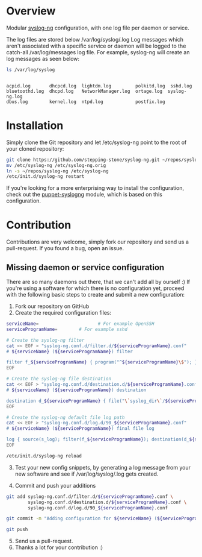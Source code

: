 # Overview
Modular [syslog-ng](http://www.balabit.com/network-security/syslog-ng) configuration, with one log file per daemon or service.

The log files are stored below /var/log/syslog/<daemon>.log
Log messages which aren't associated with a specific service or daemon will be logged to the catch-all /var/log/messages log file.
For example, syslog-ng will create an log messages as seen below:
```bash
ls /var/log/syslog
```
<code>
acpid.log       dhcpcd.log  lightdm.log         polkitd.log  sshd.log
bluetoothd.log  dhcpd.log   NetworkManager.log  ortage.log  syslog-ng.log
dbus.log        kernel.log  ntpd.log            postfix.log
</code>

# Installation
Simply clone the Git repository and let /etc/syslog-ng point to the root of your cloned repository:
```bash
git clone https://github.com/stepping-stone/syslog-ng.git ~/repos/syslog-ng
mv /etc/syslog-ng /etc/syslog-ng.orig
ln -s ~/repos/syslog-ng /etc/syslog-ng
/etc/init.d/syslog-ng restart
```

If you're looking for a more enterprising way to install the configuration, check out the [puppet-syslogng](https://github.com/purplehazech/puppet-syslogng) module, which is based on this configuration.

# Contribution
Contributions are very welcome, simply fork our repository and send us a pull-request. If you found a bug, open an issue.

## Missing daemon or service configuration
There are so many daemons out there, that we can't add all by ourself :) If you're using a software for which there is no configuration yet, proceed with the following basic steps to create and submit a new configuration:
1. Fork our repository on GitHub
2. Create the required configuration files:
```bash
serviceName=                      # For example OpenSSH
serviceProgramName=        # For example sshd

# Create the syslog-ng filter 
cat << EOF > "syslog-ng.conf.d/filter.d/${serviceProgramName}.conf"
# ${serviceName} (${serviceProgramName}) filter

filter f_${serviceProgramName} { program("^${serviceProgramName}\$"); };
EOF

# Create the syslog-ng file destination
cat << EOF > "syslog-ng.conf.d/destination.d/${serviceProgramName}.conf"
# ${serviceName} (${serviceProgramName}) destination

destination d_${serviceProgramName} { file("\`syslog_dir\`/${serviceProgramName}.log"); };
EOF

# Create the syslog-ng default file log path
cat << EOF > "syslog-ng.conf.d/log.d/90_${serviceProgramName}.conf"
# ${serviceName} (${serviceProgramName}) final file log

log { source(s_log); filter(f_${serviceProgramName}); destination(d_${serviceProgramName}); flags(final); };
EOF

/etc/init.d/syslog-ng reload
```
3. Test your new config snippets, by generating a log message from your new software and see if /var/log/syslog/<serviceProgramName>.log gets created.

4. Commit and push your additions
```bash
git add syslog-ng.conf.d/filter.d/${serviceProgramName}.conf \
        syslog-ng.conf.d/destination.d/${serviceProgramName}.conf \
        syslog-ng.conf.d/log.d/90_${serviceProgramName}.conf

git commit -m "Adding configuration for ${serviceName} (${serviceProgramName})."

git push
```
5. Send us a pull-request.
6. Thanks a lot for your contribution :)

```


